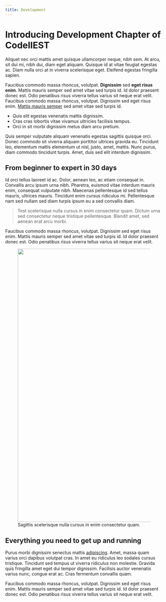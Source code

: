 ```yaml
---
title: Development
---
```


<div>
  <div class="items-center flex flex-col">
    <carbon-code class="text-4xl text-extrabold" />
  </div>
  <div class="relative py-8 overflow-hidden">
    <div class="relative px-4 sm:px-6 lg:px-8">
      <div class="text-lg max-w-prose mx-auto">
        <h1>
          <span class="block text-base text-center text-red-600 font-semibold tracking-wide uppercase dark:text-red-400">Introducing</span>
          <span class="mt-2 block text-3xl text-center leading-8 font-extrabold tracking-tight text-gray-900 sm:text-4xl dark:text-white">Development Chapter of CodeIIEST</span>
        </h1>
        <p class="text-left mt-8 text-xl text-gray-500 dark:text-gray-400 leading-8">Aliquet nec orci mattis amet quisque ullamcorper neque, nibh sem. At arcu, sit dui mi, nibh dui, diam eget aliquam. Quisque id at vitae feugiat egestas ac. Diam nulla orci at in viverra scelerisque eget. Eleifend egestas fringilla sapien.</p>
      </div>
      <div class="text-left mt-6 prose prose-red prose-lg text-gray-500 dark:text-gray-400 mx-auto">
        <p>Faucibus commodo massa rhoncus, volutpat. <strong>Dignissim</strong> sed <strong>eget risus enim</strong>. Mattis mauris semper sed amet vitae sed turpis id. Id dolor praesent donec est. Odio penatibus risus viverra tellus varius sit neque erat velit. Faucibus commodo massa rhoncus, volutpat. Dignissim sed eget risus enim. <a href="#">Mattis mauris semper</a> sed amet vitae sed turpis id.</p>
        <ul>
          <li>Quis elit egestas venenatis mattis dignissim.</li>
          <li>Cras cras lobortis vitae vivamus ultricies facilisis tempus.</li>
          <li>Orci in sit morbi dignissim metus diam arcu pretium.</li>
        </ul>
        <p>Quis semper vulputate aliquam venenatis egestas sagittis quisque orci. Donec commodo sit viverra aliquam porttitor ultrices gravida eu. Tincidunt leo, elementum mattis elementum ut nisl, justo, amet, mattis. Nunc purus, diam commodo tincidunt turpis. Amet, duis sed elit interdum dignissim.</p>
        <h2 class="dark:text-gray-300">From beginner to expert in 30 days</h2>
        <p>Id orci tellus laoreet id ac. Dolor, aenean leo, ac etiam consequat in. Convallis arcu ipsum urna nibh. Pharetra, euismod vitae interdum mauris enim, consequat vulputate nibh. Maecenas pellentesque id sed tellus mauris, ultrices mauris. Tincidunt enim cursus ridiculus mi. Pellentesque nam sed nullam sed diam turpis ipsum eu a sed convallis diam.</p>
        <blockquote class="dark:text-gray-400">
          <p>Test scelerisque nulla cursus in enim consectetur quam. Dictum urna sed consectetur neque tristique pellentesque. Blandit amet, sed aenean erat arcu morbi.</p>
        </blockquote>
        <p>Faucibus commodo massa rhoncus, volutpat. Dignissim sed eget risus enim. Mattis mauris semper sed amet vitae sed turpis id. Id dolor praesent donec est. Odio penatibus risus viverra tellus varius sit neque erat velit.</p>
        <figure>
          <img class="w-full rounded-lg" src="https://images.unsplash.com/photo-1500648767791-00dcc994a43e?ixlib=rb-1.2.1&amp;auto=format&amp;fit=facearea&amp;w=1310&amp;h=873&amp;q=80&amp;facepad=3" alt="" width="1310" height="873">
          <figcaption>Sagittis scelerisque nulla cursus in enim consectetur quam.</figcaption>
        </figure>
        <h2 class="dark:text-gray-300">Everything you need to get up and running</h2>
        <p>Purus morbi dignissim senectus mattis <a href="#">adipiscing</a>. Amet, massa quam varius orci dapibus volutpat cras. In amet eu ridiculus leo sodales cursus tristique. Tincidunt sed tempus ut viverra ridiculus non molestie. Gravida quis fringilla amet eget dui tempor dignissim. Facilisis auctor venenatis varius nunc, congue erat ac. Cras fermentum convallis quam.</p>
        <p>Faucibus commodo massa rhoncus, volutpat. Dignissim sed eget risus enim. Mattis mauris semper sed amet vitae sed turpis id. Id dolor praesent donec est. Odio penatibus risus viverra tellus varius sit neque erat velit.</p>
      </div>
    </div>
  </div>
</div>
